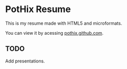 PotHix Resume
=============

This is my resume made with HTML5 and microformats.

You can view it by acessing [pothix.github.com](pothix.github.com).

TODO
----

Add presentations.
